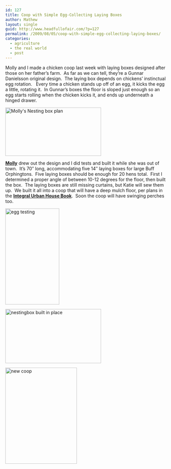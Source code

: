 ```yaml
---
id: 127
title: Coop with Simple Egg-Collecting Laying Boxes
author: Mathew
layout: single
guid: http://www.headfullofair.com/?p=127
permalink: /2009/08/05/coop-with-simple-egg-collecting-laying-boxes/
categories:
  - agriculture
  - the real world
  - post
---
```

Molly and I made a chicken coop last week with laying boxes designed after those on her father&#8217;s farm.  As far as we can tell, they&#8217;re a Gunnar Danielsson original design.  The laying box depends on chickens&#8217; instinctual egg rotation.   Every time a chicken stands up off of an egg, it kicks the egg a little, rotating it.  In Gunnar&#8217;s boxes the floor is sloped just enough so an egg starts rolling when the chicken kicks it, and ends up underneath a hinged drawer.

[<img class="alignnone size-medium wp-image-128" title="Molly's Nesting box plan" src="http://www.headfullofair.com/wp-content/uploads/2009/08/20090804_nestingbox-300x151.jpg" alt="Molly's Nesting box plan" width="300" height="151" />][1]

**[Molly][2]** drew out the design and I did tests and built it while she was out of town.  It&#8217;s 70&#8243; long, accommodating five 14&#8243; laying boxes for large Buff Orphingtons.  Five laying boxes should be enough for 20 hens total.  First I determined a proper angle of between 10-12 degrees for the floor, then built the box.  The laying boxes are still missing curtains, but Katie will sew them up.  We built it all into a coop that will have a deep mulch floor, per plans in the [**Integral Urban House Book**][3].  Soon the coop will have swinging perches too.

[<img class="alignnone size-medium wp-image-129" title="egg testing" src="http://www.headfullofair.com/wp-content/uploads/2009/08/20090804_nestingbox2-169x300.jpg" alt="egg testing" width="169" height="300" />][4]

[<img class="alignnone size-medium wp-image-130" title="nestingbox built in place" src="http://www.headfullofair.com/wp-content/uploads/2009/08/20090804_nestingbox3-300x169.jpg" alt="nestingbox built in place" width="300" height="169" />][5]

[<img class="alignnone size-medium wp-image-131" title="new coop" src="http://www.headfullofair.com/wp-content/uploads/2009/08/20090804_nestingbox4-224x300.jpg" alt="new coop" width="224" height="300" />][6]

 [1]: http://www.headfullofair.com/wp-content/uploads/2009/08/20090804_nestingbox.jpg
 [2]: http://mollydanielsson.wordpress.com
 [3]: http://openlibrary.org/b/OL4721484M/integral-urban-house
 [4]: http://www.headfullofair.com/wp-content/uploads/2009/08/20090804_nestingbox2.jpg
 [5]: http://www.headfullofair.com/wp-content/uploads/2009/08/20090804_nestingbox3.jpg
 [6]: http://www.headfullofair.com/wp-content/uploads/2009/08/20090804_nestingbox4.jpg